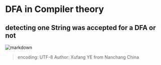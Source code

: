 # DFA in Compiler theory

## detecting one String was accepted for a DFA or not

![markdown](https://github.com/yestimes/isStringAcceptedForDFA/tree/master/img/dfa.png)

>encoding: UTF-8
>Author: Xufang YE from Nanchang China